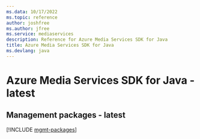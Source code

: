 ```yaml
---
ms.data: 10/17/2022
ms.topic: reference
author: joshfree
ms.author: jfree
ms.service: mediaservices
description: Reference for Azure Media Services SDK for Java
title: Azure Media Services SDK for Java
ms.devlang: java
---
```

# Azure Media Services SDK for Java - latest

## Management packages - latest
[!INCLUDE [mgmt-packages](media-services-mgmt-index.md)]